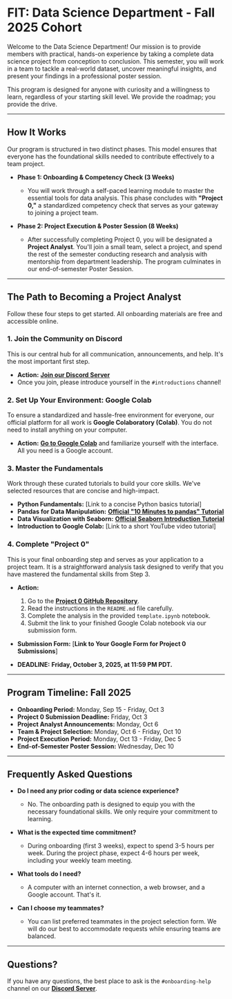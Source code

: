 # FIT: Data Science Department - Fall 2025 Cohort

Welcome to the Data Science Department! Our mission is to provide members with practical, hands-on experience by taking a complete data science project from conception to conclusion. This semester, you will work in a team to tackle a real-world dataset, uncover meaningful insights, and present your findings in a professional poster session.

This program is designed for anyone with curiosity and a willingness to learn, regardless of your starting skill level. We provide the roadmap; you provide the drive.

---

## How It Works

Our program is structured in two distinct phases. This model ensures that everyone has the foundational skills needed to contribute effectively to a team project.

-   **Phase 1: Onboarding & Competency Check (3 Weeks)**
    -   You will work through a self-paced learning module to master the essential tools for data analysis. This phase concludes with **"Project 0,"** a standardized competency check that serves as your gateway to joining a project team.

-   **Phase 2: Project Execution & Poster Session (8 Weeks)**
    -   After successfully completing Project 0, you will be designated a **Project Analyst**. You'll join a small team, select a project, and spend the rest of the semester conducting research and analysis with mentorship from department leadership. The program culminates in our end-of-semester Poster Session.

---

## The Path to Becoming a Project Analyst

Follow these four steps to get started. All onboarding materials are free and accessible online.

### 1. Join the Community on Discord
This is our central hub for all communication, announcements, and help. It's the most important first step.

-   **Action:** [**Join our Discord Server**](https://discord.gg/YOUR_INVITE_LINK)
-   Once you join, please introduce yourself in the `#introductions` channel!

### 2. Set Up Your Environment: Google Colab
To ensure a standardized and hassle-free environment for everyone, our official platform for all work is **Google Colaboratory (Colab)**. You do not need to install anything on your computer.

-   **Action:** [**Go to Google Colab**](https://colab.research.google.com/) and familiarize yourself with the interface. All you need is a Google account.

### 3. Master the Fundamentals
Work through these curated tutorials to build your core skills. We've selected resources that are concise and high-impact.

-   **Python Fundamentals:** [Link to a concise Python basics tutorial]
-   **Pandas for Data Manipulation:** [**Official "10 Minutes to pandas" Tutorial**](https://pandas.pydata.org/pandas-docs/stable/user_guide/10min.html)
-   **Data Visualization with Seaborn:** [**Official Seaborn Introduction Tutorial**](https://seaborn.pydata.org/tutorial/introduction.html)
-   **Introduction to Google Colab:** [Link to a short YouTube video tutorial]

### 4. Complete "Project 0"
This is your final onboarding step and serves as your application to a project team. It is a straightforward analysis task designed to verify that you have mastered the fundamental skills from Step 3.

-   **Action:**
    1.  Go to the [**Project 0 GitHub Repository**](https://github.com/YOUR_USERNAME/project-0-fall2025).
    2.  Read the instructions in the `README.md` file carefully.
    3.  Complete the analysis in the provided `template.ipynb` notebook.
    4.  Submit the link to your finished Google Colab notebook via our submission form.

-   **Submission Form:** [**Link to Your Google Form for Project 0 Submissions**]
-   **DEADLINE:** **Friday, October 3, 2025, at 11:59 PM PDT.**

---

## Program Timeline: Fall 2025

-   **Onboarding Period:** Monday, Sep 15 - Friday, Oct 3
-   **Project 0 Submission Deadline:** Friday, Oct 3
-   **Project Analyst Announcements:** Monday, Oct 6
-   **Team & Project Selection:** Monday, Oct 6 - Friday, Oct 10
-   **Project Execution Period:** Monday, Oct 13 - Friday, Dec 5
-   **End-of-Semester Poster Session:** Wednesday, Dec 10

---

## Frequently Asked Questions

-   **Do I need any prior coding or data science experience?**
    -   No. The onboarding path is designed to equip you with the necessary foundational skills. We only require your commitment to learning.

-   **What is the expected time commitment?**
    -   During onboarding (first 3 weeks), expect to spend 3-5 hours per week. During the project phase, expect 4-6 hours per week, including your weekly team meeting.

-   **What tools do I need?**
    -   A computer with an internet connection, a web browser, and a Google account. That's it.

-   **Can I choose my teammates?**
    -   You can list preferred teammates in the project selection form. We will do our best to accommodate requests while ensuring teams are balanced.

---

## Questions?

If you have any questions, the best place to ask is the `#onboarding-help` channel on our [**Discord Server**](https://discord.gg/YOUR_INVITE_LINK).
